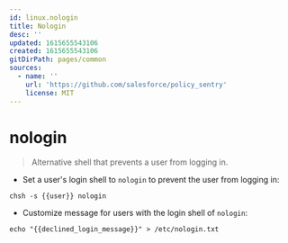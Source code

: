 ```yaml
---
id: linux.nologin
title: Nologin
desc: ''
updated: 1615655543106
created: 1615655543106
gitDirPath: pages/common
sources:
  - name: ''
    url: 'https://github.com/salesforce/policy_sentry'
    license: MIT
---
```

# nologin

> Alternative shell that prevents a user from logging in.

- Set a user's login shell to `nologin` to prevent the user from logging in:

`chsh -s {{user}} nologin`

- Customize message for users with the login shell of `nologin`:

`echo "{{declined_login_message}}" > /etc/nologin.txt`

